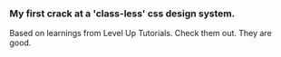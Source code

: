 ### My first crack at a 'class-less' css design system.  
  
  
Based on learnings from Level Up Tutorials. Check them out. They are good.